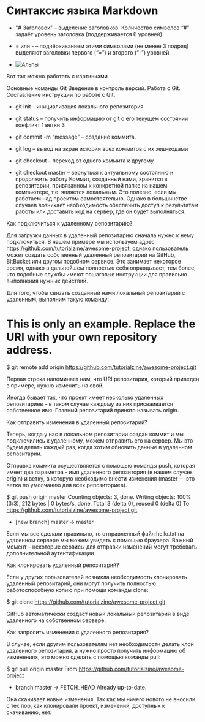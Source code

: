 # Синтаксис языка Markdown

* "# Заголовок" – выделение заголовков. Количество символов “#” задаёт уровень заголовка
(поддерживается 6 уровней).

* = или - – подчёркиванием этими символами (не менее 3 подряд) выделяют заголовки
первого (“=”) и второго (“-”) уровней.

* ![Альпы](alps.jpg)

Вот так можно работать с картинками

Основные команды Git
Введение в контроль версий. Работа с Git. Составление инструкции по работе с Git.
* git init – инициализация локального репозитория
* git status – получить информацию от git о его текущем состоянии
конфликт 1 ветки 3
* git commit -m “message” – создание коммита.






* git log – вывод на экран истории всех коммитов с их хеш-кодами
* git checkout – переход от одного коммита к другому
* git checkout master – вернуться к актуальному состоянию и продолжить работу
Коммит, созданный нами, хранится в репозитарии, привязанном к конкретной папке на нашем компьютере, т.е. является локальным. Это полезно, если мы работаем над проектом самостоятельно. Однако в большинстве случаев возникает необходимость обеспечить доступ к результатам работы или доставить код на сервер, где он будет выполняться.



Как подключиться к удаленному репозитарию?


Для загрузки данных в удаленный репозитарию сначала нужно к нему подключиться. В нашем примере мы используем адрес https://github.com/tutorialzine/awesome-project, однако пользователь может создать собственный удаленный репозитарий на GitHub, BitBucket или другом подобном сервисе. Это занимает некоторое время, однако в дальнейшем полностью себя оправдывает, тем более, что подобные службы имеют пошаговые инструкции для правильно выполнения нужных действий.



Для того, чтобы связать созданный нами локальный репозитарий с удаленным, выполним такую команду:

# This is only an example. Replace the URI with your own repository address.
$ git remote add origin https://github.com/tutorialzine/awesome-project.git


Первая строка напоминает нам, что URI репозитария, который приведен в примере, нужно изменить на свой.



Иногда бывает так, что проект имеет несколько удаленных репозитариев – в таком случае каждому из них присваивается собственное имя. Главный репозитарий принято называть origin.



Как отправить изменения в удаленный репозитарий?


Теперь, когда у нас в локальном репозитарии создан коммит и мы подключились к удаленному, можем отправить его на сервер. Мы это будем делать каждый раз, когда хотим обновить данные в удаленном репозитарии.



Отправка коммита осуществляется с помощью команды push, которая имеет два параметра - имя удаленного репозитория (в нашем случае origin) и ветку, в которую необходимо внести изменения (master — это ветка по умолчанию для всех репозиториев).

$ git push origin master
Counting objects: 3, done.
Writing objects: 100% (3/3), 212 bytes | 0 bytes/s, done.
Total 3 (delta 0), reused 0 (delta 0)
To https://github.com/tutorialzine/awesome-project.git
* [new branch] master -> master


Если мы все сделали правильно, то отправленный файл hello.txt на удаленном сервере мы можем увидеть с помощью браузера. Важный момент – некоторые сервисы для отправки изменений могут требовать дополнительной аутентификации.



Как клонировать удаленный репозитарий?


Если у других пользователей возникла необходимость клонировать удаленный репозитарий, они могут получить полностью работоспособную копию при помощи команды clone:

$ git clone https://github.com/tutorialzine/awesome-project.git


GitHub автоматически создаст новый локальный репозитарий в виде удаленного на собственном сервере.



Как запросить изменения с удаленного репозитария?


В случае, если другим пользователям нет необходимости делать клон удаленного репозитария, а нужно просто получить информацию об изменениях, это можно сделать с помощью команды pull:

$ git pull origin master
From https://github.com/tutorialzine/awesome-project
* branch master -> FETCH_HEAD
Already up-to-date.


Она скачивает новые изменения. Так как мы ничего нового не вносили с тех пор, как клонировали проект, изменений, доступных к скачиванию, нет.
